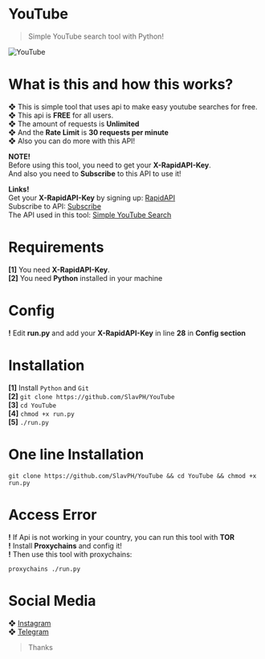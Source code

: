 # YouTube
>Simple YouTube search tool with Python!                   

![YouTube](https://github.com/SlavPH/YouTube/blob/main/YouTube.png)


# What is this and how this works?                              
❖ This is simple tool that uses api to make easy youtube searches for free.                            
❖ This api is **FREE** for all users.                 
❖ The amount of requests is **Unlimited**                                       
❖ And the **Rate Limit** is **30 requests per minute**                                  
❖ Also you can do more with this API!                       

**NOTE!**                   
Before using this tool, you need to get your **X-RapidAPI-Key**.                         
And also you need to **Subscribe** to this API to use it!                             

**Links!**                          
Get your **X-RapidAPI-Key** by signing up: [RapidAPI](https://rapidapi.com)                      
Subscribe to API: [Subscribe](https://rapidapi.com/Snowflake107/api/simple-youtube-search/pricing)                            
The API used in this tool: [Simple YouTube Search](https://rapidapi.com/Snowflake107/api/simple-youtube-search)                          

# Requirements                      
**[1]** You need **X-RapidAPI-Key**.                                                             
**[2]** You need **Python** installed in your machine                             

# Config
**!** Edit **run.py** and add your **X-RapidAPI-Key** in line **28** in **Config section**                     

# Installation                                  
**[1]** Install `Python` and `Git`                                
**[2]** `git clone https://github.com/SlavPH/YouTube`                                             
**[3]** `cd YouTube`                                              
**[4]** `chmod +x run.py`                                     
**[5]** `./run.py`                  

# One line Installation
```
git clone https://github.com/SlavPH/YouTube && cd YouTube && chmod +x run.py
```
# Access Error
**!**  If Api is not working in your country, you can run this tool with **TOR**                             
**!**  Install **Proxychains** and config it!                                    
**!**  Then use this tool with proxychains:                            
```
proxychains ./run.py
```

# Social Media
❖ [Instagram](https://instagram.com/theslavph)                                                
❖ [Telegram](https://telegram.me/theslavph)

> Thanks 
